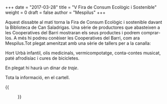 +++
date = "2017-03-28"
title = "V Fira de Consum Ecològic i Sostenible"
weight = 0
draft = false
author = "Mespilus"
+++

Aquest dissabte al matí torna la Fira de Consum Ecològic i sostenible davant la Biblioteca de Can Saladrigas. Una sèrie de productores que abasteixen a les Cooperatives del Barri mostraran els seus productes i podrem comprar-los. A més hi podreu conèixer les Cooperatives del Barri, com ara Mespilus.Tot plegat amenitzat amb una sèrie de tallers per a la canalla:

Hort Urbà infantil, olis medicinals, vermicompotatge, conta-contes musicat, paté afrodisíac i cures de bicicletes.

En plegat hi haurà un dinar _de traje_.

Tota la informació, en el cartell.

{{<figure src="/images/Mercat2017.jpg" width="100%">}}